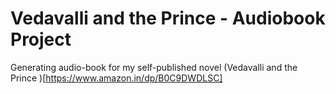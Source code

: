 # Vedavalli and the Prince - Audiobook Project

Generating audio-book for my self-published novel (Vedavalli and the Prince )[https://www.amazon.in/dp/B0C9DWDLSC]
